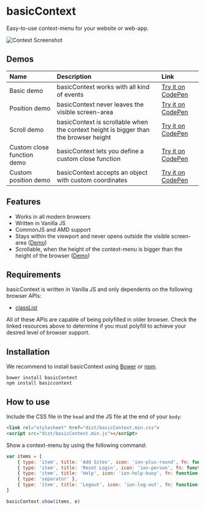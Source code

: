 # basicContext

Easy-to-use context-menu for your website or web-app.

![Context Screenshot](http://l.electerious.com/uploads/big/9f182a325203b158e59ad48aaebb13a2.png)

## Demos

| Name | Description | Link |
|:-----------|:------------|:------------|
| Basic demo | basicContext works with all kind of events | [Try it on CodePen](http://codepen.io/electerious/pen/emaJxE) |
| Position demo | basicContext never leaves the visible screen-area | [Try it on CodePen](http://codepen.io/electerious/pen/GJqrZN) |
| Scroll demo | basicContext is scrollable when the context height is bigger than the browser height | [Try it on CodePen](http://codepen.io/electerious/pen/aOZpZr) |
| Custom close function demo | basicContext lets you define a custom close function | [Try it on CodePen](http://codepen.io/electerious/pen/MwpVdE) |
| Custom position demo | basicContext accepts an object with custom coordinates | [Try it on CodePen](http://codepen.io/electerious/pen/PqjMrN) |

## Features

- Works in all modern browsers
- Written in Vanilla JS
- CommonJS and AMD support
- Stays within the viewport and never opens outside the visible screen-area ([Demo](http://codepen.io/electerious/pen/GJqrZN))
- Scrollable, when the height of the context-menu is bigger than the height of the browser ([Demo](http://codepen.io/electerious/pen/aOZpZr))

## Requirements

basicContext is written in Vanilla JS and only dependents on the following browser APIs:

- [classList](http://caniuse.com/#feat=classlist)

All of these APIs are capable of being polyfilled in older browser. Check the linked resources above to determine if you must polyfill to achieve your desired level of browser support.

## Installation

We recommend to install basicContext using [Bower](http://bower.io/) or [npm](https://npmjs.com).

	bower install basicContext
	npm install basiccontext
	
## How to use

Include the CSS file in the `head` and the JS file at the end of your `body`:

```html
<link rel="stylesheet" href="dist/basicContext.min.css">
<script src="dist/basicContext.min.js"></script>
```

Show a context-menu by using the following command:

```js
var items = [
	{ type: 'item', title: 'Add Sites', icon: 'ion-plus-round', fn: function() {} },
	{ type: 'item', title: 'Reset Login', icon: 'ion-person', fn: function() {} },
	{ type: 'item', title: 'Help', icon: 'ion-help-buoy', fn: function() {} },
	{ type: 'separator' },
	{ type: 'item', title: 'Logout', icon: 'ion-log-out', fn: function() {} }
]

basicContext.show(items, e)
```